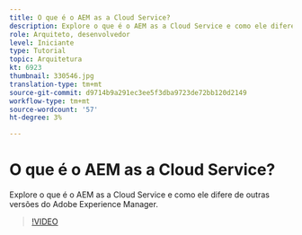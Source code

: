 ```yaml
---
title: O que é o AEM as a Cloud Service?
description: Explore o que é o AEM as a Cloud Service e como ele difere de outras versões do Adobe Experience Manager.
role: Arquiteto, desenvolvedor
level: Iniciante
type: Tutorial
topic: Arquitetura
kt: 6923
thumbnail: 330546.jpg
translation-type: tm+mt
source-git-commit: d9714b9a291ec3ee5f3dba9723de72bb120d2149
workflow-type: tm+mt
source-wordcount: '57'
ht-degree: 3%

---
```



# O que é o AEM as a Cloud Service?

Explore o que é o AEM as a Cloud Service e como ele difere de outras versões do Adobe Experience Manager.

>[!VIDEO](https://video.tv.adobe.com/v/330546/?quality=12&learn=on)
